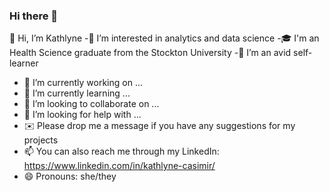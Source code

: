 ### Hi there 👋
👋 Hi, I’m Kathlyne
-👀 I’m interested in analytics and data science 
-🎓 I'm an Health Science graduate from the Stockton University
-🌱 I’m an avid self-learner
- 🔭 I’m currently working on ...
- 🌱 I’m currently learning ...
- 👯 I’m looking to collaborate on ...
- 🤔 I’m looking for help with ...
- ✉️ Please drop me a message if you have any suggestions for my projects
- 📫 You can also reach me through my LinkedIn: https://www.linkedin.com/in/kathlyne-casimir/
- 😄 Pronouns: she/they 

<!--
**katonnette/katonnette** is a ✨ _special_ ✨ repository because its `README.md` (this file) appears on your GitHub profile.

Here are some ideas to get you started:



-->

